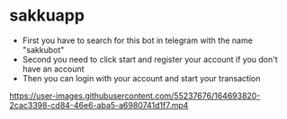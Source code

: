 # sakkuapp

- First you have to search for this bot in telegram with the name "sakkubot"
- Second you need to click start and register your account if you don't have an account
- Then you can login with your account and start your transaction


https://user-images.githubusercontent.com/55237676/164693820-2cac3398-cd84-46e6-aba5-a6980741d1f7.mp4


